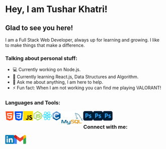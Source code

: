 <h1> Hey, I am Tushar Khatri! </h1>

<h2> Glad to see you here! </h2>

I am a Full Stack Web Developer, always up for learning and growing. I like to make things that make a difference.

<h3> Talking about personal stuff: </h3>

- 💻 Currently working on Node.js.
- 📖 Currently learning React.js, Data Structures and Algorithm.
- 💬 Ask me about anything, I am here to help.
- ⚡ Fun fact: When I am not working you can find me playing VALORANT!

<h3> Languages and Tools: </h3>

<img align = "left" src = "Logos/html.png" alt = "HTML" height = "30px"> 
<img align = "left" src = "Logos/css.png" alt = "CSS" height = "30px"> 
<img align = "left"src = "Logos/js.png" alt = "JavaScript" height = "30px"> 
<img align = "left" src = "Logos/nodejs.png" alt = "NodeJs" height = "30px"> 
<img align = "left" src = "Logos/reactjs.png" alt = "ReactJs" height = "30px"> 
<img align = "left" src = "Logos/cpp.png" alt = "C++" height = "30px"> 
<img align = "left" src = "Logos/mysql.png" alt = "MySQL" height = "45px">
<img align = "left" src = "Logos/ps.png" alt = "Adobe Photoshop" height = "30px"> 
<img align = "left" src = "Logos/ps.png" alt = "Adobe Premiere Pro" height = "30px"> 
<img align = "left" src = "Logos/ps.png" alt = "Adobe After Effects" height = "30px"> 

<br>

<h3> Connect with me: </h3>

<a href = "https://www.linkedin.com/in/tushar-khatri-06617a212/" target = "_blank"> <img align = "left" src = "Logos/linkedin.png" alt = "Linkedin Profile" height = "28px"> </a>
<a href = "mailto:tusharkhatri365@gmail.com"> <img align = "left" src = "Logos/gmail.png" alt = "Gmail" height = "28px"> </a>
